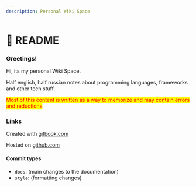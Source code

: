 ```yaml
---
description: Personal Wiki Space
---
```


# 🍞 README

### Greetings!

Hi, its my personal Wiki Space.

Half english, half russian notes about programming languages, frameworks and other tech stuff.



<mark style="color:red;">Most of this content is written as a way to memorize and may contain errors and reductions</mark>

### Links

Created with [gitbook.com](https://gitbook.com)

Hosted on [github.com](http://github.com)

#### Commit types

* `docs`: (main changes to the documentation)
* `style`: (formatting changes)

